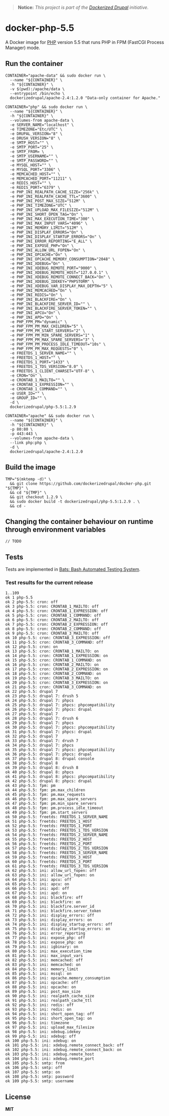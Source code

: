 > **Notice:** *This project is part of the [Dockerized Drupal](https://dockerizedrupal.com/) initiative.*

# docker-php-5.5

A Docker image for [PHP](http://php.net/) version 5.5 that runs PHP in FPM (FastCGI Process Manager) mode.

## Run the container

    CONTAINER="apache-data" && sudo docker run \
      --name "${CONTAINER}" \
      -h "${CONTAINER}" \
      -v $(pwd):/apache/data \
      --entrypoint /bin/echo \
      dockerizedrupal/apache-2.4:1.2.0 "Data-only container for Apache."
      
    CONTAINER="php" && sudo docker run \
      --name "${CONTAINER}" \
      -h "${CONTAINER}" \
      --volumes-from apache-data \
      -e SERVER_NAME="localhost" \
      -e TIMEZONE="Etc/UTC" \
      -e DRUPAL_VERSION="8" \
      -e DRUSH_VERSION="8" \
      -e SMTP_HOST="" \
      -e SMTP_PORT="25" \
      -e SMTP_FROM= \
      -e SMTP_USERNAME="" \
      -e SMTP_PASSWORD="" \
      -e MYSQL_HOST="" \
      -e MYSQL_PORT="3306" \
      -e MEMCACHED_HOST="" \
      -e MEMCACHED_PORT="11211" \
      -e REDIS_HOST="" \
      -e REDIS_PORT="6379" \
      -e PHP_INI_REALPATH_CACHE_SIZE="256k" \
      -e PHP_INI_REALPATH_CACHE_TTL="3600" \
      -e PHP_INI_POST_MAX_SIZE="512M" \
      -e PHP_INI_TIMEZONE="UTC" \
      -e PHP_INI_UPLOAD_MAX_FILESIZE="512M" \
      -e PHP_INI_SHORT_OPEN_TAG="On" \
      -e PHP_INI_MAX_EXECUTION_TIME="300" \
      -e PHP_INI_MAX_INPUT_VARS="4096" \
      -e PHP_INI_MEMORY_LIMIT="512M" \
      -e PHP_INI_DISPLAY_ERRORS="On" \
      -e PHP_INI_DISPLAY_STARTUP_ERRORS="On" \
      -e PHP_INI_ERROR_REPORTING="E_ALL" \
      -e PHP_INI_EXPOSE_PHP="On" \
      -e PHP_INI_ALLOW_URL_FOPEN="On" \
      -e PHP_INI_OPCACHE="On" \
      -e PHP_INI_OPCACHE_MEMORY_CONSUMPTION="2048" \
      -e PHP_INI_XDEBUG="On" \
      -e PHP_INI_XDEBUG_REMOTE_PORT="9000" \
      -e PHP_INI_XDEBUG_REMOTE_HOST="127.0.0.1" \
      -e PHP_INI_XDEBUG_REMOTE_CONNECT_BACK="On" \
      -e PHP_INI_XDEBUG_IDEKEY="PHPSTORM" \
      -e PHP_INI_XDEBUG_VAR_DISPLAY_MAX_DEPTH="5" \
      -e PHP_INI_MEMCACHED="On" \
      -e PHP_INI_REDIS="On" \
      -e PHP_INI_BLACKFIRE="On" \
      -e PHP_INI_BLACKFIRE_SERVER_ID="" \
      -e PHP_INI_BLACKFIRE_SERVER_TOKEN="" \
      -e PHP_INI_APCU="On" \
      -e PHP_INI_APD="On" \
      -e PHP_FPM_PM="dynamic" \
      -e PHP_FPM_PM_MAX_CHILDREN="5" \
      -e PHP_FPM_PM_START_SERVERS="2" \
      -e PHP_FPM_PM_MIN_SPARE_SERVERS="1" \
      -e PHP_FPM_PM_MAX_SPARE_SERVERS="3" \
      -e PHP_FPM_PM_PROCESS_IDLE_TIMEOUT="10s" \
      -e PHP_FPM_PM_MAX_REQUESTS="0" \
      -e FREETDS_1_SERVER_NAME="" \
      -e FREETDS_1_HOST="" \
      -e FREETDS_1_PORT="1433" \
      -e FREETDS_1_TDS_VERSION="8.0" \
      -e FREETDS_1_CLIENT_CHARSET="UTF-8" \
      -e CRON="On" \
      -e CRONTAB_1_MAILTO="" \
      -e CRONTAB_1_EXPRESSION="" \
      -e CRONTAB_1_COMMAND="" \
      -e USER_ID="" \
      -e GROUP_ID="" \
      -d \
      dockerizedrupal/php-5.5:1.2.9

    CONTAINER="apache" && sudo docker run \
      --name "${CONTAINER}" \
      -h "${CONTAINER}" \
      -p 80:80 \
      -p 443:443 \
      --volumes-from apache-data \
      --link php:php \
      -d \
      dockerizedrupal/apache-2.4:1.2.0
      
## Build the image

    TMP="$(mktemp -d)" \
      && git clone https://github.com/dockerizedrupal/docker-php.git "${TMP}" \
      && cd "${TMP}" \
      && git checkout 1.2.9 \
      && sudo docker build -t dockerizedrupal/php-5.5:1.2.9 . \
      && cd -

## Changing the container behaviour on runtime through environment variables

    // TODO

## Tests

Tests are implemented in [Bats: Bash Automated Testing System](https://github.com/sstephenson/bats).

### Test results for the current release

    1..109
    ok 1 php-5.5
    ok 2 php-5.5: cron: off
    ok 3 php-5.5: cron: CRONTAB_1_MAILTO: off
    ok 4 php-5.5: cron: CRONTAB_1_EXPRESSION: off
    ok 5 php-5.5: cron: CRONTAB_1_COMMAND: off
    ok 6 php-5.5: cron: CRONTAB_2_MAILTO: off
    ok 7 php-5.5: cron: CRONTAB_2_EXPRESSION: off
    ok 8 php-5.5: cron: CRONTAB_2_COMMAND: off
    ok 9 php-5.5: cron: CRONTAB_3_MAILTO: off
    ok 10 php-5.5: cron: CRONTAB_3_EXPRESSION: off
    ok 11 php-5.5: cron: CRONTAB_3_COMMAND: off
    ok 12 php-5.5: cron: on
    ok 13 php-5.5: cron: CRONTAB_1_MAILTO: on
    ok 14 php-5.5: cron: CRONTAB_1_EXPRESSION: on
    ok 15 php-5.5: cron: CRONTAB_1_COMMAND: on
    ok 16 php-5.5: cron: CRONTAB_2_MAILTO: on
    ok 17 php-5.5: cron: CRONTAB_2_EXPRESSION: on
    ok 18 php-5.5: cron: CRONTAB_2_COMMAND: on
    ok 19 php-5.5: cron: CRONTAB_3_MAILTO: on
    ok 20 php-5.5: cron: CRONTAB_3_EXPRESSION: on
    ok 21 php-5.5: cron: CRONTAB_3_COMMAND: on
    ok 22 php-5.5: drupal 7
    ok 23 php-5.5: drupal 7: drush 5
    ok 24 php-5.5: drupal 7: phpcs
    ok 25 php-5.5: drupal 7: phpcs: phpcompatibility
    ok 26 php-5.5: drupal 7: phpcs: drupal
    ok 27 php-5.5: drupal 7
    ok 28 php-5.5: drupal 7: drush 6
    ok 29 php-5.5: drupal 7: phpcs
    ok 30 php-5.5: drupal 7: phpcs: phpcompatibility
    ok 31 php-5.5: drupal 7: phpcs: drupal
    ok 32 php-5.5: drupal 7
    ok 33 php-5.5: drupal 7: drush 7
    ok 34 php-5.5: drupal 7: phpcs
    ok 35 php-5.5: drupal 7: phpcs: phpcompatibility
    ok 36 php-5.5: drupal 7: phpcs: drupal
    ok 37 php-5.5: drupal 8: drupal console
    ok 38 php-5.5: drupal 8
    ok 39 php-5.5: drupal 8: drush 8
    ok 40 php-5.5: drupal 8: phpcs
    ok 41 php-5.5: drupal 8: phpcs: phpcompatibility
    ok 42 php-5.5: drupal 8: phpcs: drupal
    ok 43 php-5.5: fpm: pm
    ok 44 php-5.5: fpm: pm.max_children
    ok 45 php-5.5: fpm: pm.max_requests
    ok 46 php-5.5: fpm: pm.max_spare_servers
    ok 47 php-5.5: fpm: pm.min_spare_servers
    ok 48 php-5.5: fpm: pm.process_idle_timeout
    ok 49 php-5.5: fpm: pm.start_servers
    ok 50 php-5.5: freetds: FREETDS_1_SERVER_NAME
    ok 51 php-5.5: freetds: FREETDS_1_HOST
    ok 52 php-5.5: freetds: FREETDS_1_PORT
    ok 53 php-5.5: freetds: FREETDS_1_TDS_VERSION
    ok 54 php-5.5: freetds: FREETDS_2_SERVER_NAME
    ok 55 php-5.5: freetds: FREETDS_2_HOST
    ok 56 php-5.5: freetds: FREETDS_2_PORT
    ok 57 php-5.5: freetds: FREETDS_2_TDS_VERSION
    ok 58 php-5.5: freetds: FREETDS_3_SERVER_NAME
    ok 59 php-5.5: freetds: FREETDS_3_HOST
    ok 60 php-5.5: freetds: FREETDS_3_PORT
    ok 61 php-5.5: freetds: FREETDS_3_TDS_VERSION
    ok 62 php-5.5: ini: allow_url_fopen: off
    ok 63 php-5.5: ini: allow_url_fopen: on
    ok 64 php-5.5: ini: apcu: off
    ok 65 php-5.5: ini: apcu: on
    ok 66 php-5.5: ini: apd: off
    ok 67 php-5.5: ini: apd: on
    ok 68 php-5.5: ini: blackfire: off
    ok 69 php-5.5: ini: blackfire: on
    ok 70 php-5.5: ini: blackfire.server_id
    ok 71 php-5.5: ini: blackfire.server_token
    ok 72 php-5.5: ini: display_errors: off
    ok 73 php-5.5: ini: display_errors: on
    ok 74 php-5.5: ini: display_startup_errors: off
    ok 75 php-5.5: ini: display_startup_errors: on
    ok 76 php-5.5: ini: error_reporting
    ok 77 php-5.5: ini: expose_php: off
    ok 78 php-5.5: ini: expose_php: on
    ok 79 php-5.5: ini: igbinary: on
    ok 80 php-5.5: ini: max_execution_time
    ok 81 php-5.5: ini: max_input_vars
    ok 82 php-5.5: ini: memcached: off
    ok 83 php-5.5: ini: memcached: on
    ok 84 php-5.5: ini: memory_limit
    ok 85 php-5.5: ini: mssql: on
    ok 86 php-5.5: ini: opcache.memory_consumption
    ok 87 php-5.5: ini: opcache: off
    ok 88 php-5.5: ini: opcache: on
    ok 89 php-5.5: ini: post_max_size
    ok 90 php-5.5: ini: realpath_cache_size
    ok 91 php-5.5: ini: realpath_cache_ttl
    ok 92 php-5.5: ini: redis: off
    ok 93 php-5.5: ini: redis: on
    ok 94 php-5.5: ini: short_open_tag: off
    ok 95 php-5.5: ini: short_open_tag: on
    ok 96 php-5.5: ini: timezone
    ok 97 php-5.5: ini: upload_max_filesize
    ok 98 php-5.5: ini: xdebug.idekey
    ok 99 php-5.5: ini: xdebug: off
    ok 100 php-5.5: ini: xdebug: on
    ok 101 php-5.5: ini: xdebug.remote_connect_back: off
    ok 102 php-5.5: ini: xdebug.remote_connect_back: on
    ok 103 php-5.5: ini: xdebug.remote_host
    ok 104 php-5.5: ini: xdebug.remote_port
    ok 105 php-5.5: smtp: from
    ok 106 php-5.5: smtp: off
    ok 107 php-5.5: smtp: on
    ok 108 php-5.5: smtp: password
    ok 109 php-5.5: smtp: username

## License

**MIT**
